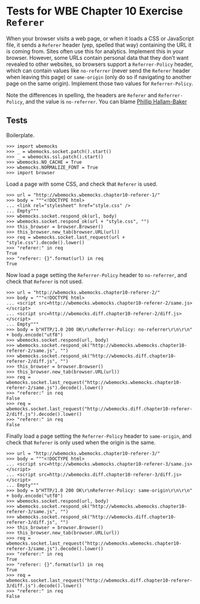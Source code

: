 Tests for WBE Chapter 10 Exercise `Referer`
===========================================

When your browser visits a web page, or when it loads a CSS or
JavaScript file, it sends a `Referer` header (yep, spelled that way)
containing the URL it is coming from. Sites often use this for
analytics. Implement this in your browser. However, some URLs contain
personal data that they don’t want revealed to other websites, so
browsers support a `Referrer-Policy` header, which can contain values
like `no-referrer` (never send the `Referer` header when leaving this
page) or `same-origin` (only do so if navigating to another page on
the same origin). Implement those two values for `Referrer-Policy`.

Note the differences in spelling, the headers are `Referer` and
`Referrer-Policy`, and the value is `no-referrer`. You can blame
[Phillip Hallam-Baker][wiki-referer]

[wiki-referer]: https://en.wikipedia.org/wiki/HTTP_referer#Etymology


Tests
-----

Boilerplate.

    >>> import wbemocks
    >>> _ = wbemocks.socket.patch().start()
    >>> _ = wbemocks.ssl.patch().start()
    >>> wbemocks.NO_CACHE = True
    >>> wbemocks.NORMALIZE_FONT = True
    >>> import browser

Load a page with some CSS, and check that `Referer` is used.

    >>> url = "http://wbemocks.wbemocks.chapter10-referer-1/"
    >>> body = """<!DOCTYPE html>
    ... <link rel="stylesheet" href="style.css" />
    ... Empty"""
    >>> wbemocks.socket.respond_ok(url, body)
    >>> wbemocks.socket.respond_ok(url + "style.css", "")
    >>> this_browser = browser.Browser()
    >>> this_browser.new_tab(browser.URL(url))
    >>> req = wbemocks.socket.last_request(url + "style.css").decode().lower()
    >>> "referer:" in req
    True
    >>> "referer: {}".format(url) in req
    True

Now load a page setting the `Referrer-Policy` header to `no-referrer`, and
    check that `Referer` is not used.

    >>> url = "http://wbemocks.wbemocks.chapter10-referer-2/"
    >>> body = """<!DOCTYPE html>
    ... <script src=http://wbemocks.wbemocks.chapter10-referer-2/same.js></script>
    ... <script src=http://wbemocks.diff.chapter10-referer-2/diff.js></script>
    ... Empty"""
    >>> body = b"HTTP/1.0 200 OK\r\nReferrer-Policy: no-referrer\r\n\r\n" + body.encode("utf8")
    >>> wbemocks.socket.respond(url, body)
    >>> wbemocks.socket.respond_ok("http://wbemocks.wbemocks.chapter10-referer-2/same.js", "")
    >>> wbemocks.socket.respond_ok("http://wbemocks.diff.chapter10-referer-2/diff.js", "")
    >>> this_browser = browser.Browser()
    >>> this_browser.new_tab(browser.URL(url))
    >>> req = wbemocks.socket.last_request("http://wbemocks.wbemocks.chapter10-referer-2/same.js").decode().lower()
    >>> "referer:" in req
    False
    >>> req = wbemocks.socket.last_request("http://wbemocks.diff.chapter10-referer-2/diff.js").decode().lower()
    >>> "referer:" in req
    False

Finally load a page setting the `Referrer-Policy` header to `same-origin`, and
    check that `Referer` is only used when the origin is the same.


    >>> url = "http://wbemocks.wbemocks.chapter10-referer-3/"
    >>> body = """<!DOCTYPE html>
    ... <script src=http://wbemocks.wbemocks.chapter10-referer-3/same.js></script>
    ... <script src=http://wbemocks.diff.chapter10-referer-3/diff.js></script>
    ... Empty"""
    >>> body = b"HTTP/1.0 200 OK\r\nReferrer-Policy: same-origin\r\n\r\n" + body.encode("utf8")
    >>> wbemocks.socket.respond(url, body)
    >>> wbemocks.socket.respond_ok("http://wbemocks.wbemocks.chapter10-referer-3/same.js", "")
    >>> wbemocks.socket.respond_ok("http://wbemocks.diff.chapter10-referer-3/diff.js", "")
    >>> this_browser = browser.Browser()
    >>> this_browser.new_tab(browser.URL(url))
    >>> req = wbemocks.socket.last_request("http://wbemocks.wbemocks.chapter10-referer-3/same.js").decode().lower()
    >>> "referer:" in req
    True
    >>> "referer: {}".format(url) in req
    True
    >>> req = wbemocks.socket.last_request("http://wbemocks.diff.chapter10-referer-3/diff.js").decode().lower()
    >>> "referer:" in req
    False

